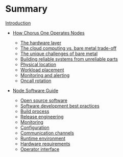 # Summary

[Introduction](introduction.md)

 - [How Chorus One Operates Nodes](chorus-one/intro.md)
   - [The hardware layer](chorus-one/the-hardware-layer.md)
   - [The cloud computing vs. bare metal trade-off](chorus-one/cloud-vs-bare-metal.md)
   - [The unique challenges of bare metal](chorus-one/bare-metal-challenges.md)
   - [Building reliable systems from unreliable parts](chorus-one/reliable-systems.md)
   - [Physical location](chorus-one/physical-location.md)
   - [Workload placement](chorus-one/workload-placement.md)
   - [Monitoring and alerting](chorus-one/monitoring-alerting.md)
   - [Oncall rotation](chorus-one/oncall.md)

 - [Node Software Guide](node-software/intro.md)
   - [Open source software](node-software/open-source.md)
   - [Software development best practices](node-software/development-practices.md)
   - [Build process](node-software/build-process.md)
   - [Release engineering](node-software/release-engineering.md)
   - [Monitoring](node-software/monitoring.md)
   - [Configuration](node-software/configuration.md)
   - [Communication channels]() <!-- node-software/communication-channels.md -->
   - [Runtime environment]() <!-- node-software/runtime-environment.md -->
   - [Hardware requirements]() <!-- node-software/hardware-requirements.md -->
   - [Operator interface]() <!-- (node-software/operator-interface.md) -->
